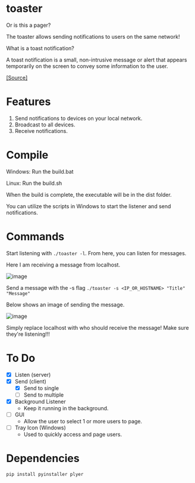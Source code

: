 # toaster
Or is this a pager?

The toaster allows sending notifications to users on the same network!

What is a toast notification?

A toast notification is a small, non-intrusive message or alert that appears temporarily on the screen to convey some information to the user. 

[[Source]](https://learn.microsoft.com/en-us/windows/apps/design/shell/tiles-and-notifications/toast-notifications-overview)

# Features
1. Send notifications to devices on your local network.
2. Broadcast to all devices.
3. Receive notifications.

# Compile
Windows: Run the build.bat

Linux: Run the build.sh

When the build is complete, the executable will be in the dist folder.

You can utilize the scripts in Windows to start the listener and send notifications.

# Commands
Start listening with `./toaster -l`. From here, you can listen for messages.

Here I am receiving a message from localhost.

![image](https://github.com/CorbinIvon/toaster/assets/20233488/ca8a8c67-9aa0-4dbe-91b6-cb2f077f842a)

Send a message with the -s flag `./toaster -s <IP_OR_HOSTNAME> "Title" "Message"`

Below shows an image of sending the message.

![image](https://github.com/CorbinIvon/toaster/assets/20233488/a855d1f1-ddd5-4658-b5c6-6d218323846c)

Simply replace localhost with who should receive the message! Make sure they're listening!!!


# To Do
- [x] Listen (server)
- [x] Send (client)
  - [x] Send to single
  - [ ] Send to multiple
- [x] Background Listener
  - Keep it running in the background.
- [ ] GUI
  - Allow the user to select 1 or more users to page.
- [ ] Tray Icon (Windows)
  - Used to quickly access and page users.

# Dependencies
```pip
pip install pyinstaller plyer
```
